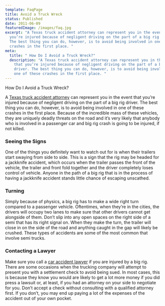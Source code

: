 ```yaml
---
template: FaqPage
title: Avoid a Truck Wreck
status: Published
date: 2011-06-09
featuredImage: /images/faq.jpg
excerpt: "A Texas truck accident attorney can represent you in the event that
  you’re injured because of negligent driving on the part of a big rig driver.
  The best thing you can do, however, is to avoid being involved in one of these
  crashes in the first place. "
meta:
  title: " How Do I Avoid a Truck Wreck?"
  description: "A Texas truck accident attorney can represent you in the event
    that you’re injured because of negligent driving on the part of a big rig
    driver. The best thing you can do, however, is to avoid being involved in
    one of these crashes in the first place. "
---
```

<!--StartFragment-->

How Do I Avoid a Truck Wreck?

<!--EndFragment-->

<!--StartFragment-->

A [Texas truck accident attorney](/practice-areas/18-wheeler-and-truck-accidents/ "18 Wheeler and Truck Accidents") can represent you in the event that you’re injured because of negligent driving on the part of a big rig driver. The best thing you can do, however, is to avoid being involved in one of these crashes in the first place. Because of the incredible mass of these vehicles, they are uniquely deadly threats on the road and it’s very likely that anybody who is involved in a passenger car and big rig crash is going to be injured, if not killed.

### Seeing the Signs

One of the things you definitely want to watch out for is when their trailers start swaying from side to side. This is a sign that the rig may be headed for a jackknife accident, which occurs when the trailer passes the front of the vehicle, the trailer and front fold together and the driver completely loses control of vehicle. Anyone in the path of a big rig that is in the process of having a jackknife accident stands little chance of escaping unscathed.

### Turning

Simply because of physics, a big rig has to make a wide right turn compared to a passenger vehicle. Oftentimes, when they’re in the cities, the drivers will occupy two lanes to make sure that other drivers cannot get alongside of them. Don’t slip into any open spaces on the right side of a semi that has its right signal on. When they make the turn, the trailer will close in on the side of the road and anything caught in the gap will likely be crushed. These types of accidents are some of the most common that involve semi trucks.

### Contacting a Lawyer

Make sure you call a [car accident lawyer](https://www.austinaccidentlawyer.com/) if you are injured by a big rig. There are some occasions when the trucking company will attempt to present you with a settlement check to avoid being sued. In most cases, this is because they know you would are likely to get a lot more money if you did press a lawsuit or, at least, if you had an attorney on your side to negotiate for you. Don’t accept a check without consulting with a qualified attorney first. If you don’t, you may end up paying a lot of the expenses of the accident out of your own pocket.

<!--EndFragment-->